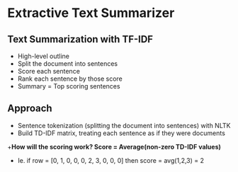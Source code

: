 # Extractive Text Summarizer

## Text Summarization with TF-IDF

+ High-level outline
+ Split the document into sentences
+ Score each sentence
+ Rank each sentence by those score
+ Summary = Top scoring sentences

## Approach

+ Sentence tokenization (splitting the document into sentences) with NLTK
+ Build TD-IDF matrix, treating each sentence as if they were documents

+**How will the scoring work? Score = Average(non-zero TD-IDF values)**
+ Ie. if row = [0, 1, 0, 0, 0, 2, 3, 0, 0, 0] then score = avg(1,2,3) = 2
